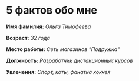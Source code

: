 # 5 фактов обо мне

**Имя фамилия:** _Ольга Тимофеева_

**Возраст:** _32 года_

**Место работы:** _Сеть магазинов "Подружка"_

**Должность:** _Разработчик дистанционных курсов_

**Увлечения:** _Спорт, коты, фанатка хоккея_
